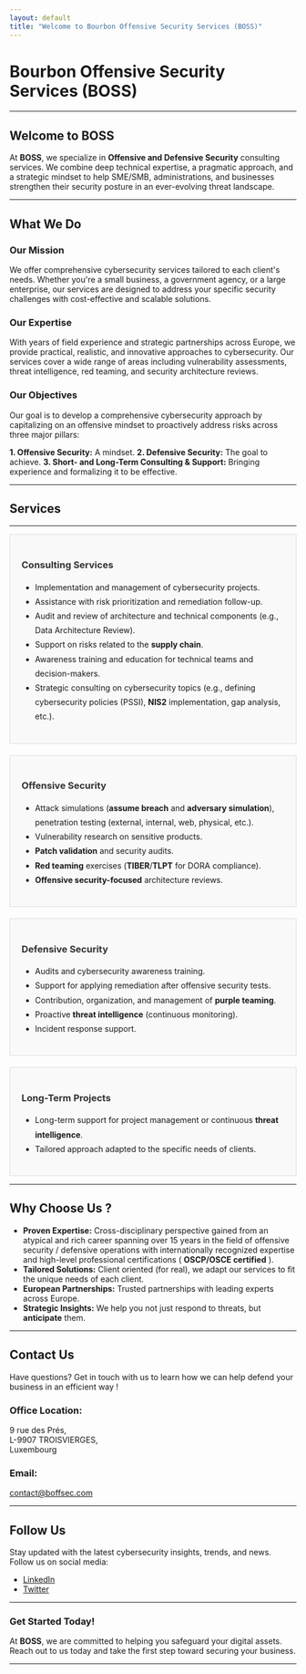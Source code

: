 ```yaml
---
layout: default
title: "Welcome to Bourbon Offensive Security Services (BOSS)"
---
```


# Bourbon Offensive Security Services (BOSS)

---

## **Welcome to BOSS**

At **BOSS**, we specialize in **Offensive and Defensive Security** consulting services. 
We combine deep technical expertise, a pragmatic approach, and a strategic mindset to help SME/SMB, administrations, and businesses strengthen their security posture in an ever-evolving threat landscape.

---

## **What We Do**

### **Our Mission**
We offer comprehensive cybersecurity services tailored to each client's needs. Whether you're a small business, a government agency, or a large enterprise, our services are designed to address your specific security challenges with cost-effective and scalable solutions.

### **Our Expertise**
With years of field experience and strategic partnerships across Europe, we provide practical, realistic, and innovative approaches to cybersecurity. Our services cover a wide range of areas including vulnerability assessments, threat intelligence, red teaming, and security architecture reviews.

### **Our Objectives**

Our goal is to develop a comprehensive cybersecurity approach by capitalizing on an offensive mindset to proactively address risks across three major pillars:

**1. Offensive Security:** A mindset.
**2. Defensive Security:** The goal to achieve. 
**3. Short- and Long-Term Consulting & Support:** Bringing experience and formalizing it to be effective.

---

## Services  

---

<div style="border: 1px solid #ddd; padding: 20px; margin-bottom: 20px; background-color: #f9f9f9;">
  <h3 style="color: #333;">Consulting Services</h3>
  <ul style="line-height: 1.8;">
    <li>Implementation and management of cybersecurity projects.</li>
    <li>Assistance with risk prioritization and remediation follow-up.</li>
    <li>Audit and review of architecture and technical components (e.g., Data Architecture Review).</li>
    <li>Support on risks related to the <strong>supply chain</strong>.</li>
    <li>Awareness training and education for technical teams and decision-makers.</li>
    <li>Strategic consulting on cybersecurity topics (e.g., defining cybersecurity policies (PSSI), <strong>NIS2</strong> implementation, gap analysis, etc.).</li>
  </ul>
</div>

<div style="border: 1px solid #ddd; padding: 20px; margin-bottom: 20px; background-color: #f9f9f9;">
  <h3 style="color: #333;">Offensive Security</h3>
  <ul style="line-height: 1.8;">
    <li>Attack simulations (<strong>assume breach</strong> and <strong>adversary simulation</strong>), penetration testing (external, internal, web, physical, etc.).</li>
    <li>Vulnerability research on sensitive products.</li>
    <li><strong>Patch validation</strong> and security audits.</li>
    <li><strong>Red teaming</strong> exercises (<strong>TIBER</strong>/<strong>TLPT</strong> for DORA compliance).</li>
    <li><strong>Offensive security-focused</strong> architecture reviews.</li>
  </ul>
</div>

<div style="border: 1px solid #ddd; padding: 20px; margin-bottom: 20px; background-color: #f9f9f9;">
  <h3 style="color: #333;">Defensive Security</h3>
  <ul style="line-height: 1.8;">
    <li>Audits and cybersecurity awareness training.</li>
    <li>Support for applying remediation after offensive security tests.</li>
    <li>Contribution, organization, and management of <strong>purple teaming</strong>.</li>
    <li>Proactive <strong>threat intelligence</strong> (continuous monitoring).</li>
    <li>Incident response support.</li>
  </ul>
</div>

<div style="border: 1px solid #ddd; padding: 20px; background-color: #f9f9f9;">
  <h3 style="color: #333;">Long-Term Projects</h3>
  <ul style="line-height: 1.8;">
    <li>Long-term support for project management or continuous <strong>threat intelligence</strong>.</li>
    <li>Tailored approach adapted to the specific needs of clients.</li>
  </ul>
</div>


---

## **Why Choose Us ?**

- **Proven Expertise:** Cross-disciplinary perspective gained from an atypical and rich career spanning over 15 years in the field of offensive security / defensive operations with internationally recognized  expertise and high-level professional certifications ( **OSCP/OSCE certified** ).
- **Tailored Solutions:** Client oriented (for real), we adapt our services to fit the unique needs of each client.
- **European Partnerships:** Trusted partnerships with leading experts across Europe.
- **Strategic Insights:** We help you not just respond to threats, but **anticipate** them.

---

## **Contact Us**

Have questions? Get in touch with us to learn how we can help defend your business in an efficient way !

### **Office Location:**
9 rue des Prés,  
L-9907 TROISVIERGES,  
Luxembourg  

### **Email:**
[contact@boffsec.com](mailto:contact@boffsec.com)

---

## **Follow Us**

Stay updated with the latest cybersecurity insights, trends, and news. Follow us on social media:

- [LinkedIn](https://www.linkedin.com/in/jean-marie-bourbon/)
- [Twitter](https://x.com/kmkz_security)

---

### **Get Started Today!**
At **BOSS**, we are committed to helping you safeguard your digital assets. Reach out to us today and take the first step toward securing your business.

---
